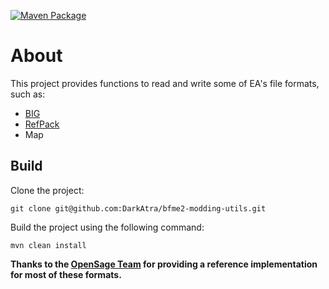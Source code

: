[![Maven Package](https://github.com/DarkAtra/bfme2-modding-utils/workflows/Maven%20Package/badge.svg)](https://github.com/DarkAtra/bfme2-modding-utils/releases)

# About

This project provides functions to read and write some of EA's file formats, such as:

- [BIG](https://github.com/TheAssemblyArmada/Thyme/wiki/BIG-File-Format)
- [RefPack](http://wiki.niotso.org/RefPack#Bitstream_specification)
- Map

## Build

Clone the project:

```
git clone git@github.com:DarkAtra/bfme2-modding-utils.git
```

Build the project using the following command:

```
mvn clean install
```

**Thanks to the [OpenSage Team](https://github.com/OpenSAGE/OpenSAGE) for providing a reference implementation for most of these formats.**
